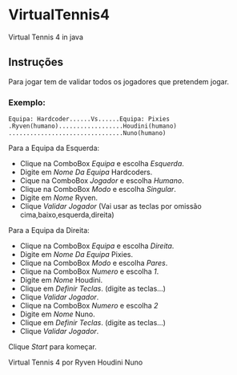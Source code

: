 # VirtualTennis4
Virtual Tennis 4 in java


## Instruções
Para jogar tem de validar todos os jogadores que pretendem jogar.

### Exemplo:

````
Equipa: Hardcoder......Vs......Equipa: Pixies
.Ryven(humano)..................Houdini(humano)
................................Nuno(humano)
````

Para a Equipa da Esquerda:
- Clique na ComboBox *Equipa* e escolha *Esquerda*.
- Digite em *Nome Da Equipa* Hardcoders.
- Cique na ComboBox *Jogador* e escolha *Humano*.
- Clique na ComboBox *Modo* e escolha *Singular*.
- Digite em *Nome* Ryven.
- Clique *Validar Jogador* (Vai usar as teclas por omissão cima,baixo,esquerda,direita)

Para a Equipa da Direita:
- Clique na ComboBox *Equipa* e escolha *Direita*.
- Digite em *Nome Da Equipa* Pixies.
- Clique na ComboBox *Modo* e escolha *Pares*.
- Clique na ComboBox *Numero* e escolha *1*.
- Digite em *Nome* Houdini.
- Clique em *Definir Teclas*. (digite as teclas...)
- Clique *Validar Jogador*.
- Clique na ComboBox *Numero* e escolha *2*
- Digite em *Nome* Nuno.
- Clique em *Definir Teclas*. (digite as teclas...)
- Clique *Validar Jogador*.

Clique *Start* para komeçar.

Virtual Tennis 4 por
Ryven
Houdini
Nuno
